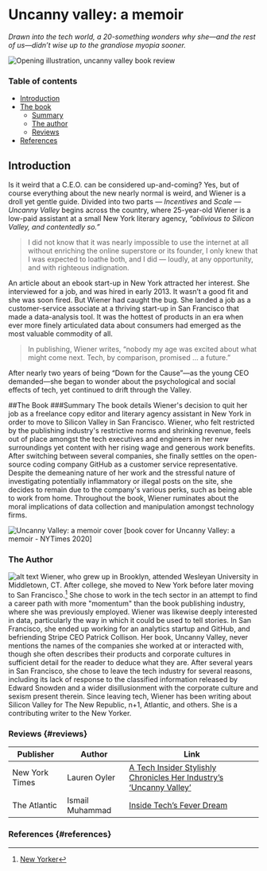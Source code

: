 # Uncanny valley: a memoir

_Drawn into the tech world, a 20-something wonders why she—and the rest of us—didn’t wise up to the grandiose myopia sooner._

![Opening illustration, uncanny valley book review](https://static01.nyt.com/images/2020/01/05/books/review/05Oyler-COVER/05Oyler-COVER-superJumbo.jpg?quality=75&auto=webp)

### Table of contents
- [Introduction](##introduction)
- [The book](##the-book)
  * [Summary](###summary)
  * [The author](###the-author)
  * [Reviews](###reviews)
- [References](##references)

## Introduction
Is it weird that a C.E.O. can be considered up-and-coming?
Yes, but of course everything about the new nearly normal is weird, and Wiener is a droll yet gentle guide.
Divided into two parts — *Incentives* and *Scale* — *Uncanny Valley* begins across the country, where 25-year-old Wiener is a low-paid assistant at a small New York literary agency, *“oblivious to Silicon Valley, and contentedly so.”*

> I did not know that it was nearly impossible to use the internet at all without enriching the online superstore or its founder,
> I only knew that I was expected to loathe both, and I did — loudly, at any opportunity, and with righteous indignation.

An article about an ebook start-up in New York attracted her interest. She interviewed for a job, and was hired in early 2013. It wasn’t a good fit and she was soon fired.
But Wiener had caught the bug. She landed a job as a customer-service associate at a thriving start-up in San Francisco that made a data-analysis tool.
It was the hottest of products in an era when ever more finely articulated data about consumers had emerged as the most valuable commodity of all.

> In publishing, Wiener writes, “nobody my age was excited about what might come next. Tech, by comparison, promised … a future.”

After nearly two years of being “Down for the Cause”—as the young CEO demanded—she began to wonder about the psychological and social effects of tech, yet continued to drift through the Valley.


##The Book
###Summary
The book details Wiener's decision to quit her job as a freelance copy editor and literary agency assistant in New York in order to move to Silicon Valley in San Francisco.
Wiener, who felt restricted by the publishing industry's restrictive norms and shrinking revenue, feels out of place amongst the tech executives and engineers in her new surroundings yet content with her rising wage and generous work benefits.
After switching between several companies, she finally settles on the open-source coding company GitHub as a customer service representative.
Despite the demeaning nature of her work and the stressful nature of investigating potentially inflammatory or illegal posts on the site, she decides to remain due to the company's various perks, such as being able to work from home.
Throughout the book, Wiener ruminates about the moral implications of data collection and manipulation amongst technology firms.

![Uncanny Valley: a memoir cover](https://static01.nyt.com/images/2019/12/11/books/review/Oyler2/Oyler2-jumbo.jpg?quality=75&auto=webp)
[book cover for Uncanny Valley: a memoir - NYTimes 2020]

### The Author
![alt text](https://www.corriere.it/methode_image/2021/01/03/Cultura/Foto%20Cultura%20-%20Trattate/anna%20wiener-kcpG-U323013176918016MI-656x492@Corriere-Web-Sezioni.jpg)
Wiener, who grew up in Brooklyn, attended Wesleyan University in Middletown, CT. After college, she moved to New York before later moving to San Francisco.[^1]
She chose to work in the tech sector in an attempt to find a career path with more "momentum" than the book publishing industry, where she was previously employed.
Wiener was likewise deeply interested in data, particularly the way in which it could be used to tell stories. In San Francisco, she ended up working for an analytics startup and GitHub, and befriending Stripe CEO Patrick Collison.
Her book, Uncanny Valley, never mentions the names of the companies she worked at or interacted with, though she often describes their products and corporate cultures in sufficient detail for the reader to deduce what they are.
After several years in San Francisco, she chose to leave the tech industry for several reasons, including its lack of response to the classified information released by Edward Snowden and a wider disillusionment with the corporate culture and sexism present therein.
Since leaving tech, Wiener has been writing about Silicon Valley for The New Republic, n+1, Atlantic, and others. She is a contributing writer to the New Yorker.

### Reviews {#reviews}
| Publisher | Author | Link |
| ----------- | ----------- | ----------- |
| New York Times | Lauren Oyler | [A Tech Insider Stylishly Chronicles Her Industry’s ‘Uncanny Valley’](https://www.nytimes.com/2020/01/03/books/review/uncanny-valley-anna-wiener.html) |
| The Atlantic | Ismail Muhammad | [Inside Tech’s Fever Dream](https://www.theatlantic.com/magazine/archive/2020/01/review-anna-wiener-uncanny-valley/603058/)

### References {#references}
[^1]: [New Yorker](https://www.newyorker.com/contributors/anna-wiener) 